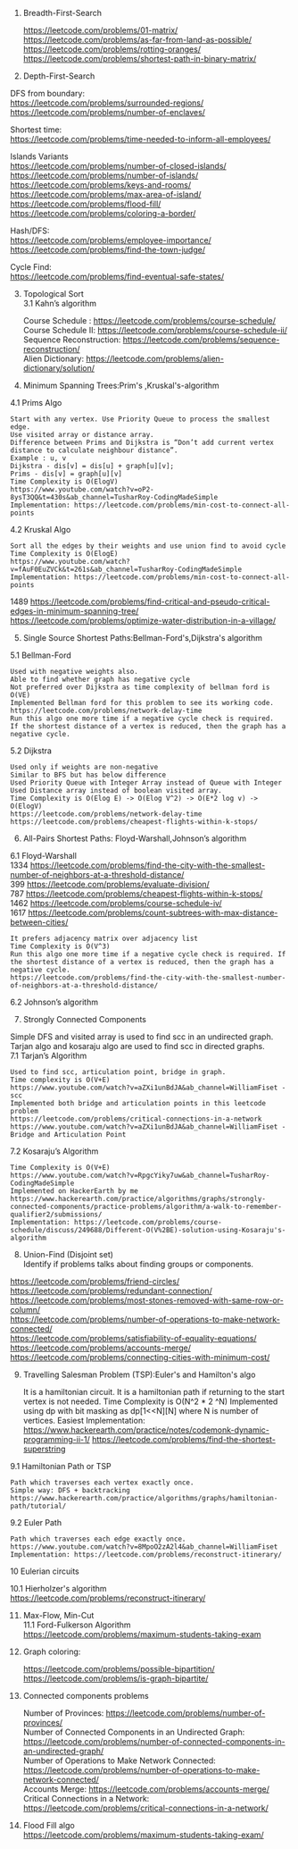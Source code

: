 1. Breadth-First-Search  

   https://leetcode.com/problems/01-matrix/  
   https://leetcode.com/problems/as-far-from-land-as-possible/  
   https://leetcode.com/problems/rotting-oranges/  
   https://leetcode.com/problems/shortest-path-in-binary-matrix/  
  
2. Depth-First-Search

  DFS from boundary:  
https://leetcode.com/problems/surrounded-regions/  
https://leetcode.com/problems/number-of-enclaves/  

Shortest time:  
https://leetcode.com/problems/time-needed-to-inform-all-employees/  

Islands Variants  
https://leetcode.com/problems/number-of-closed-islands/  
https://leetcode.com/problems/number-of-islands/  
https://leetcode.com/problems/keys-and-rooms/  
https://leetcode.com/problems/max-area-of-island/  
https://leetcode.com/problems/flood-fill/  
https://leetcode.com/problems/coloring-a-border/  

Hash/DFS:  
https://leetcode.com/problems/employee-importance/  
https://leetcode.com/problems/find-the-town-judge/  

Cycle Find:  
https://leetcode.com/problems/find-eventual-safe-states/  

3. Topological Sort  
   3.1 Kahn’s algorithm  

   Course Schedule : https://leetcode.com/problems/course-schedule/  
   Course Schedule II: https://leetcode.com/problems/course-schedule-ii/  
   Sequence Reconstruction: https://leetcode.com/problems/sequence-reconstruction/  
   Alien Dictionary: https://leetcode.com/problems/alien-dictionary/solution/  

4. Minimum Spanning Trees:Prim's ,Kruskal's-algorithm  

4.1 Prims Algo  

    Start with any vertex. Use Priority Queue to process the smallest edge.
    Use visited array or distance array.
    Difference between Prims and Dijkstra is “Don’t add current vertex distance to calculate neighbour distance”.
    Example : u, v
    Dijkstra - dis[v] = dis[u] + graph[u][v];
    Prims - dis[v] = graph[u][v]
    Time Complexity is O(ElogV)
    https://www.youtube.com/watch?v=oP2-8ysT3QQ&t=430s&ab_channel=TusharRoy-CodingMadeSimple
    Implementation: https://leetcode.com/problems/min-cost-to-connect-all-points

4.2 Kruskal Algo  

    Sort all the edges by their weights and use union find to avoid cycle
    Time Complexity is O(ElogE)
    https://www.youtube.com/watch?v=fAuF0EuZVCk&t=261s&ab_channel=TusharRoy-CodingMadeSimple
    Implementation: https://leetcode.com/problems/min-cost-to-connect-all-points

1489 https://leetcode.com/problems/find-critical-and-pseudo-critical-edges-in-minimum-spanning-tree/  
https://leetcode.com/problems/optimize-water-distribution-in-a-village/  

5. Single Source Shortest Paths:Bellman-Ford's,Dijkstra's algorithm  

5.1 Bellman-Ford  

    Used with negative weights also.
    Able to find whether graph has negative cycle
    Not preferred over Dijkstra as time complexity of bellman ford is O(VE)
    Implemented Bellman ford for this problem to see its working code.
	https://leetcode.com/problems/network-delay-time
    Run this algo one more time if a negative cycle check is required. 
	If the shortest distance of a vertex is reduced, then the graph has a negative cycle.

5.2 Dijkstra  

    Used only if weights are non-negative
    Similar to BFS but has below difference
    Used Priority Queue with Integer Array instead of Queue with Integer
    Used Distance array instead of boolean visited array.
    Time Complexity is O(Elog E) -> O(Elog V^2) -> O(E*2 log v) -> O(ElogV)
    https://leetcode.com/problems/network-delay-time
    https://leetcode.com/problems/cheapest-flights-within-k-stops/


6. All-Pairs Shortest Paths: Floyd-Warshall,Johnson’s algorithm  

6.1 Floyd-Warshall  
1334 https://leetcode.com/problems/find-the-city-with-the-smallest-number-of-neighbors-at-a-threshold-distance/  
399 https://leetcode.com/problems/evaluate-division/  
787 https://leetcode.com/problems/cheapest-flights-within-k-stops/  
1462 https://leetcode.com/problems/course-schedule-iv/  
1617 https://leetcode.com/problems/count-subtrees-with-max-distance-between-cities/  

    It prefers adjacency matrix over adjacency list
    Time Complexity is O(V^3)
    Run this algo one more time if a negative cycle check is required. If the shortest distance of a vertex is reduced, then the graph has a negative cycle.
    https://leetcode.com/problems/find-the-city-with-the-smallest-number-of-neighbors-at-a-threshold-distance/


6.2 Johnson’s algorithm  

7. Strongly Connected Components  

Simple DFS and visited array is used to find scc in an undirected graph.  
Tarjan algo and kosaraju algo are used to find scc in directed graphs.  
7.1 Tarjan’s Algorithm  

    Used to find scc, articulation point, bridge in graph.
    Time complexity is O(V+E)
    https://www.youtube.com/watch?v=aZXi1unBdJA&ab_channel=WilliamFiset - scc
    Implemented both bridge and articulation points in this leetcode problem
    https://leetcode.com/problems/critical-connections-in-a-network
    https://www.youtube.com/watch?v=aZXi1unBdJA&ab_channel=WilliamFiset - Bridge and Articulation Point

7.2 Kosaraju’s Algorithm  

    Time Complexity is O(V+E)
    https://www.youtube.com/watch?v=RpgcYiky7uw&ab_channel=TusharRoy-CodingMadeSimple
    Implemented on HackerEarth by me
    https://www.hackerearth.com/practice/algorithms/graphs/strongly-connected-components/practice-problems/algorithm/a-walk-to-remember-qualifier2/submissions/
    Implementation: https://leetcode.com/problems/course-schedule/discuss/249688/Different-O(V%2BE)-solution-using-Kosaraju's-algorithm

8. Union-Find (Disjoint set)  
   Identify if problems talks about finding groups or components.  

https://leetcode.com/problems/friend-circles/  
https://leetcode.com/problems/redundant-connection/  
https://leetcode.com/problems/most-stones-removed-with-same-row-or-column/  
https://leetcode.com/problems/number-of-operations-to-make-network-connected/  
https://leetcode.com/problems/satisfiability-of-equality-equations/  
https://leetcode.com/problems/accounts-merge/  
https://leetcode.com/problems/connecting-cities-with-minimum-cost/  


9. Travelling Salesman Problem (TSP):Euler's and Hamilton's algo  

   It is a hamiltonian circuit. It is a hamiltonian path if returning to the start vertex is not needed.
   Time Complexity is O(N^2 * 2 ^N)
   Implemented using dp with bit masking as dp[1<<N][N] where N is number of vertices.
   Easiest Implementation: https://www.hackerearth.com/practice/notes/codemonk-dynamic-programming-ii-1/
   https://leetcode.com/problems/find-the-shortest-superstring

9.1 Hamiltonian Path or TSP

    Path which traverses each vertex exactly once.
    Simple way: DFS + backtracking
    https://www.hackerearth.com/practice/algorithms/graphs/hamiltonian-path/tutorial/  

9.2 Euler Path

    Path which traverses each edge exactly once.
    https://www.youtube.com/watch?v=8MpoO2zA2l4&ab_channel=WilliamFiset
    Implementation: https://leetcode.com/problems/reconstruct-itinerary/

10 Eulerian circuits  

10.1 Hierholzer's algorithm  
https://leetcode.com/problems/reconstruct-itinerary/  


11. Max-Flow, Min-Cut  
    11.1 Ford-Fulkerson Algorithm  
    https://leetcode.com/problems/maximum-students-taking-exam  

12. Graph coloring:  

    https://leetcode.com/problems/possible-bipartition/  
    https://leetcode.com/problems/is-graph-bipartite/  

13. Connected components problems  

    Number of Provinces: https://leetcode.com/problems/number-of-provinces/  
    Number of Connected Components in an Undirected Graph: https://leetcode.com/problems/number-of-connected-components-in-an-undirected-graph/  
    Number of Operations to Make Network Connected: https://leetcode.com/problems/number-of-operations-to-make-network-connected/  
    Accounts Merge: https://leetcode.com/problems/accounts-merge/  
    Critical Connections in a Network: https://leetcode.com/problems/critical-connections-in-a-network/  

14. Flood Fill algo  
    https://leetcode.com/problems/maximum-students-taking-exam/  




